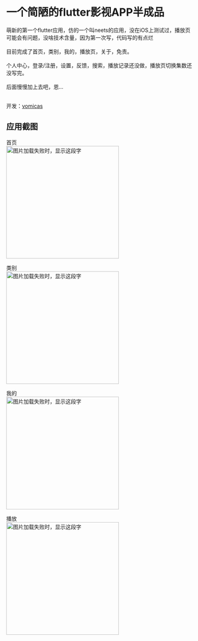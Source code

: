# 一个简陋的flutter影视APP半成品

 萌新的第一个flutter应用，仿的一个叫neets的应用，没在iOS上测试过，播放页可能会有问题，没啥技术含量，因为第一次写，代码写的有点烂<br><br>
 目前完成了首页，类别，我的，播放页，关于，免责。<br><br>
 个人中心，登录/注册，设置，反馈，搜索，播放记录还没做，播放页切换集数还没写完。<br><br>
 后面慢慢加上去吧，恩...<br><br>
 
 开发：[vomicas](https://github.com/vomicas)
## 应用截图

 首页<br>
 <img src="http://img.movie.app.bteee.com/home.jpg" width="300" alt="图片加载失败时，显示这段字"/>

 类别<br>
 <img src="http://img.movie.app.bteee.com/leibie.jpg" width="300" alt="图片加载失败时，显示这段字"/>

 我的<br>
 <img src="http://img.movie.app.bteee.com/wode.jpg" width="300" alt="图片加载失败时，显示这段字"/>

 播放<br>
 <img src="http://img.movie.app.bteee.com/bofang.jpg" width="300" alt="图片加载失败时，显示这段字"/>

